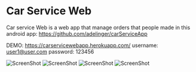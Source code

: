 # Car Service Web

Car service Web is a web app that manage orders that people made in this android app:
https://github.com/adelinger/carServiceApp

DEMO:
https://carservicewebapp.herokuapp.com/
username: user1@user.com
password: 123456

![ScreenShot](https://drive.google.com/open?id=1TSpOJkXdvrvaHudjC-1tMzUm-P-31MHF)
![ScreenShot](https://drive.google.com/open?id=1rBdpCtRrp1qrFR64iO2_uvkosZERZAdM)
![ScreenShot](https://drive.google.com/open?id=146YVEiz3P7K3s9ESNmEnq6EEqVPvYqE7)
![ScreenShot](https://drive.google.com/open?id=1BSMMKnYRmuEBDiTXTdrXpXzxJVMl4cmP)
